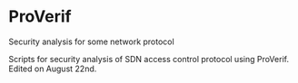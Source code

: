 # ProVerif
Security analysis for some network protocol

Scripts for security analysis of SDN access control protocol using ProVerif.
Edited on August 22nd.
